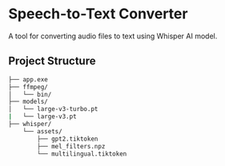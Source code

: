 # Speech-to-Text Converter

A tool for converting audio files to text using Whisper AI model.

## Project Structure

```bash
├── app.exe
├── ffmpeg/
│   └── bin/
├── models/
│   └── large-v3-turbo.pt
|   └── large-v3.pt
├── whisper/
    └── assets/
        ├── gpt2.tiktoken
        ├── mel_filters.npz
        └── multilingual.tiktoken
```